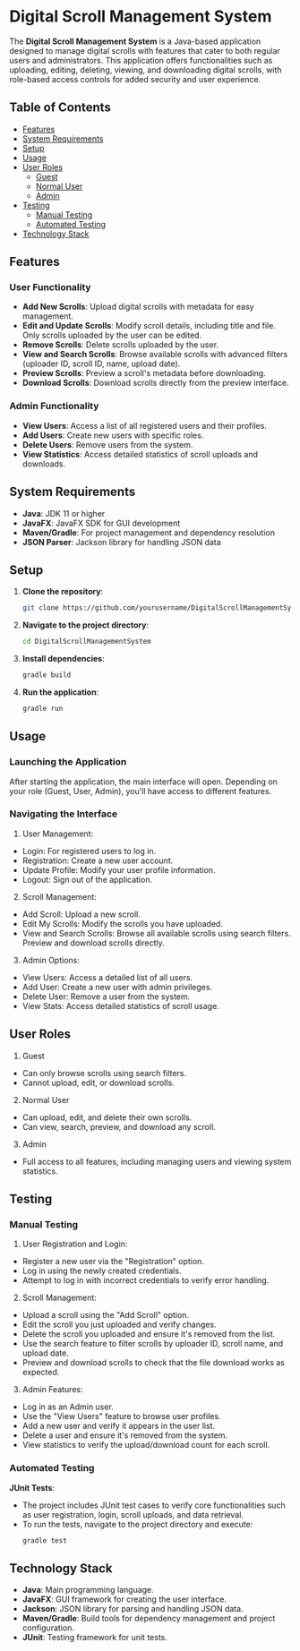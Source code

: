 # Digital Scroll Management System

The **Digital Scroll Management System** is a Java-based application designed to manage digital scrolls with features that cater to both regular users and administrators. This application offers functionalities such as uploading, editing, deleting, viewing, and downloading digital scrolls, with role-based access controls for added security and user experience.

## Table of Contents
- [Features](#features)
- [System Requirements](#system-requirements)
- [Setup](#setup)
- [Usage](#usage)
- [User Roles](#user-roles)
    - [Guest](#guest)
    - [Normal User](#normal-user)
    - [Admin](#admin)
- [Testing](#testing)
    - [Manual Testing](#manual-testing)
    - [Automated Testing](#automated-testing)
- [Technology Stack](#technology-stack)

## Features

### User Functionality
- **Add New Scrolls**: Upload digital scrolls with metadata for easy management.
- **Edit and Update Scrolls**: Modify scroll details, including title and file. Only scrolls uploaded by the user can be edited.
- **Remove Scrolls**: Delete scrolls uploaded by the user.
- **View and Search Scrolls**: Browse available scrolls with advanced filters (uploader ID, scroll ID, name, upload date).
- **Preview Scrolls**: Preview a scroll's metadata before downloading.
- **Download Scrolls**: Download scrolls directly from the preview interface.

### Admin Functionality
- **View Users**: Access a list of all registered users and their profiles.
- **Add Users**: Create new users with specific roles.
- **Delete Users**: Remove users from the system.
- **View Statistics**: Access detailed statistics of scroll uploads and downloads.

## System Requirements
- **Java**: JDK 11 or higher
- **JavaFX**: JavaFX SDK for GUI development
- **Maven/Gradle**: For project management and dependency resolution
- **JSON Parser**: Jackson library for handling JSON data

## Setup

1. **Clone the repository**:
   ```bash
   git clone https://github.com/yourusername/DigitalScrollManagementSystem.git

2. **Navigate to the project directory**:
    ```bash
   cd DigitalScrollManagementSystem

3. **Install dependencies**:
    ```bash
    gradle build

4. **Run the application**:
    ```bash
    gradle run

## Usage

### Launching the Application
After starting the application, the main interface will open. Depending on your role (Guest, User, Admin), you'll have access to different features.

### Navigating the Interface

1. User Management:
- Login: For registered users to log in.
- Registration: Create a new user account.
- Update Profile: Modify your user profile information.
- Logout: Sign out of the application.

2. Scroll Management:
- Add Scroll: Upload a new scroll.
- Edit My Scrolls: Modify the scrolls you have uploaded.
- View and Search Scrolls: Browse all available scrolls using search filters. Preview and download scrolls directly.

3. Admin Options:
- View Users: Access a detailed list of all users.
- Add User: Create a new user with admin privileges.
- Delete User: Remove a user from the system.
- View Stats: Access detailed statistics of scroll usage.

## User Roles
1. Guest
- Can only browse scrolls using search filters.
- Cannot upload, edit, or download scrolls.

2. Normal User
- Can upload, edit, and delete their own scrolls.
- Can view, search, preview, and download any scroll.

3. Admin
- Full access to all features, including managing users and viewing system statistics.

## Testing

### Manual Testing
1. User Registration and Login:
- Register a new user via the "Registration" option.
- Log in using the newly created credentials.
- Attempt to log in with incorrect credentials to verify error handling.

2. Scroll Management:
- Upload a scroll using the "Add Scroll" option.
- Edit the scroll you just uploaded and verify changes.
- Delete the scroll you uploaded and ensure it's removed from the list.
- Use the search feature to filter scrolls by uploader ID, scroll name, and upload date.
- Preview and download scrolls to check that the file download works as expected.

3. Admin Features:
- Log in as an Admin user.
- Use the "View Users" feature to browse user profiles.
- Add a new user and verify it appears in the user list.
- Delete a user and ensure it's removed from the system.
- View statistics to verify the upload/download count for each scroll.

### Automated Testing
**JUnit Tests**:
- The project includes JUnit test cases to verify core functionalities such as user registration, login, scroll uploads, and data retrieval.
- To run the tests, navigate to the project directory and execute:
    ```bash
    gradle test

## Technology Stack
- **Java**: Main programming language.
- **JavaFX**: GUI framework for creating the user interface.
- **Jackson**: JSON library for parsing and handling JSON data.
- **Maven/Gradle**: Build tools for dependency management and project configuration.
- **JUnit**: Testing framework for unit tests.


